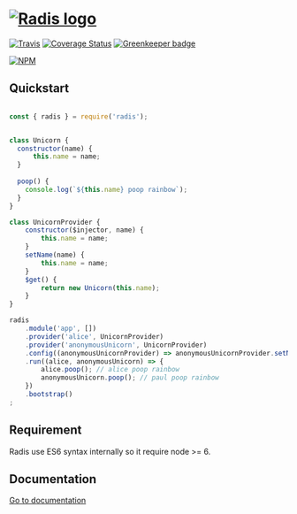 <h1><a href="https://github.com/jerome-quere/radis"><img alt="Radis logo" src="http://jerome-quere.github.io/radis/images/logo.png" /></a></h1>

[![Travis](https://travis-ci.org/jerome-quere/radis.svg)](https://travis-ci.org/jerome-quere/radis)
[![Coverage Status](https://coveralls.io/repos/github/jerome-quere/radis/badge.svg?branch=master)](https://coveralls.io/github/jerome-quere/radis?branch=master)
[![Greenkeeper badge](https://badges.greenkeeper.io/jerome-quere/radis.svg)](https://greenkeeper.io/)

[![NPM](https://nodei.co/npm/radis.png)](https://npmjs.org/package/radis)

## Quickstart

```js

const { radis } = require('radis');


class Unicorn {
  constructor(name) {
      this.name = name;
  }
  
  poop() {
    console.log(`${this.name} poop rainbow`);
  }
}

class UnicornProvider {
    constructor($injector, name) {
        this.name = name;
    }
    setName(name) {
        this.name = name;
    }
    $get() {
        return new Unicorn(this.name);
    }
}

radis
    .module('app', [])
    .provider('alice', UnicornProvider)
    .provider('anonymousUnicorn', UnicornProvider)
    .config((anonymousUnicornProvider) => anonymousUnicornProvider.setName("paul"))
    .run((alice, anonymousUnicorn) => {
        alice.poop(); // alice poop rainbow
        anonymousUnicorn.poop(); // paul poop rainbow
    })
    .bootstrap()
;
```

## Requirement
Radis use ES6 syntax internally so it require node >= 6.

## Documentation
[Go to documentation](http://jerome-quere.github.io/radis/)
